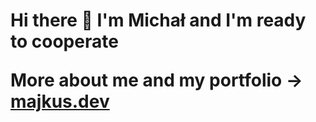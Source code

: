 <h1>Hi there 👋 I'm Michał and I'm ready to cooperate 
  
More about me and my portfolio -> [majkus.dev](https://majkus.dev/)</h1>

